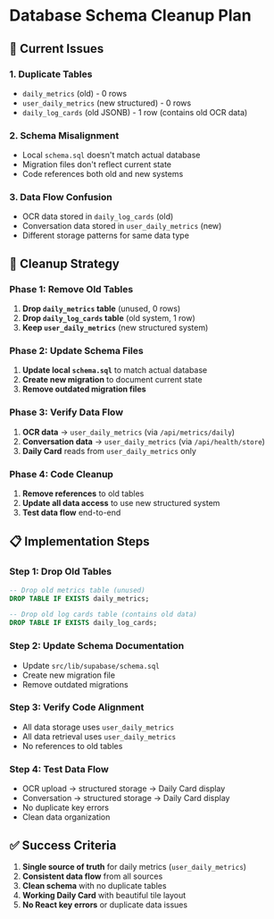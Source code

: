 # Database Schema Cleanup Plan

## 🚨 Current Issues

### 1. Duplicate Tables
- `daily_metrics` (old) - 0 rows
- `user_daily_metrics` (new structured) - 0 rows  
- `daily_log_cards` (old JSONB) - 1 row (contains old OCR data)

### 2. Schema Misalignment
- Local `schema.sql` doesn't match actual database
- Migration files don't reflect current state
- Code references both old and new systems

### 3. Data Flow Confusion
- OCR data stored in `daily_log_cards` (old)
- Conversation data stored in `user_daily_metrics` (new)
- Different storage patterns for same data type

## 🎯 Cleanup Strategy

### Phase 1: Remove Old Tables
1. **Drop `daily_metrics` table** (unused, 0 rows)
2. **Drop `daily_log_cards` table** (old system, 1 row)
3. **Keep `user_daily_metrics`** (new structured system)

### Phase 2: Update Schema Files
1. **Update local `schema.sql`** to match actual database
2. **Create new migration** to document current state
3. **Remove outdated migration files**

### Phase 3: Verify Data Flow
1. **OCR data** → `user_daily_metrics` (via `/api/metrics/daily`)
2. **Conversation data** → `user_daily_metrics` (via `/api/health/store`)
3. **Daily Card** reads from `user_daily_metrics` only

### Phase 4: Code Cleanup
1. **Remove references** to old tables
2. **Update all data access** to use new structured system
3. **Test data flow** end-to-end

## 📋 Implementation Steps

### Step 1: Drop Old Tables
```sql
-- Drop old metrics table (unused)
DROP TABLE IF EXISTS daily_metrics;

-- Drop old log cards table (contains old data)
DROP TABLE IF EXISTS daily_log_cards;
```

### Step 2: Update Schema Documentation
- Update `src/lib/supabase/schema.sql`
- Create new migration file
- Remove outdated migrations

### Step 3: Verify Code Alignment
- All data storage uses `user_daily_metrics`
- All data retrieval uses `user_daily_metrics`
- No references to old tables

### Step 4: Test Data Flow
- OCR upload → structured storage → Daily Card display
- Conversation → structured storage → Daily Card display
- No duplicate key errors
- Clean data organization

## ✅ Success Criteria

1. **Single source of truth** for daily metrics (`user_daily_metrics`)
2. **Consistent data flow** from all sources
3. **Clean schema** with no duplicate tables
4. **Working Daily Card** with beautiful tile layout
5. **No React key errors** or duplicate data issues
